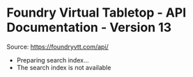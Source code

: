 # Foundry Virtual Tabletop - API Documentation - Version 13

Source: https://foundryvtt.com/api/

- Preparing search index...
- The search index is not available

